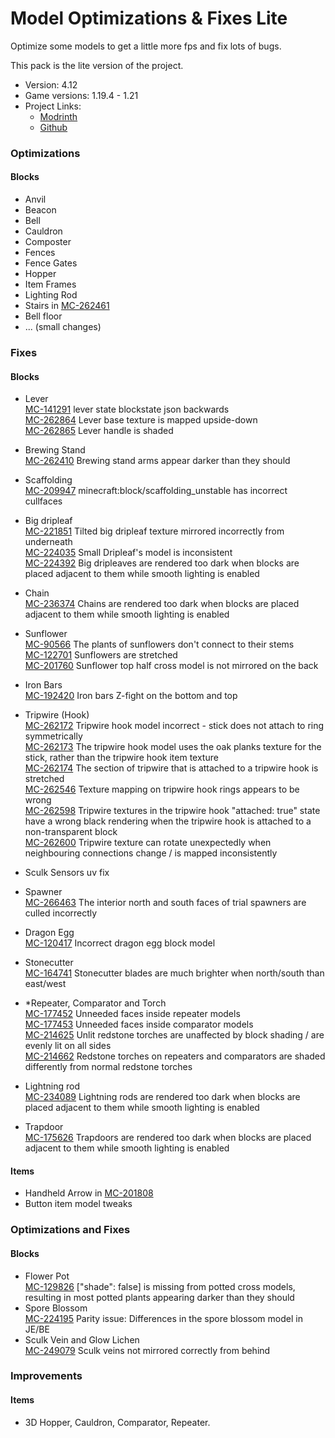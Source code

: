 # Model Optimizations & Fixes Lite

Optimize some models to get a little more fps and fix lots of bugs.

This pack is the lite version of the project.

- Version: 4.12
- Game versions: 1.19.4 - 1.21
- Project Links:
  - [Modrinth](https://modrinth.com/resourcepack/model-optimizations-and-fixes)
  - [Github](https://github.com/Minecrafthyr/model_optis_and_fixes)

### Optimizations

#### Blocks

- Anvil
- Beacon
- Bell
- Cauldron
- Composter
- Fences
- Fence Gates
- Hopper
- Item Frames
- Lighting Rod
- Stairs in [MC-262461](https://bugs.mojang.com/browse/MC-262461)
- Bell floor
- ... (small changes)

### Fixes

#### Blocks

- Lever  
  [MC-141291](https://bugs.mojang.com/browse/MC-141291) lever state blockstate json backwards  
  [MC-262864](https://bugs.mojang.com/browse/MC-262864) Lever base texture is mapped upside-down  
  [MC-262865](https://bugs.mojang.com/browse/MC-262865) Lever handle is shaded

- Brewing Stand  
  [MC-262410](https://bugs.mojang.com/browse/MC-262410) Brewing stand arms appear darker than they should

- Scaffolding  
  [MC-209947](https://bugs.mojang.com/browse/MC-209947) minecraft:block/scaffolding_unstable has incorrect cullfaces

- Big dripleaf  
  [MC-221851](https://bugs.mojang.com/browse/MC-221851) Tilted big dripleaf texture mirrored incorrectly from underneath  
  [MC-224035](https://bugs.mojang.com/browse/MC-224035) Small Dripleaf's model is inconsistent  
  [MC-224392](https://bugs.mojang.com/browse/MC-224392) Big dripleaves are rendered too dark when blocks are placed adjacent to them while smooth lighting is enabled

- Chain  
  [MC-236374](https://bugs.mojang.com/browse/MC-236374) Chains are rendered too dark when blocks are placed adjacent to them while smooth lighting is enabled

- Sunflower  
  [MC-90566](https://bugs.mojang.com/browse/MC-90566) The plants of sunflowers don't connect to their stems  
  [MC-122701](https://bugs.mojang.com/browse/MC-122701) Sunflowers are stretched  
  [MC-201760](https://bugs.mojang.com/browse/MC-201760) Sunflower top half cross model is not mirrored on the back

- Iron Bars  
  [MC-192420](https://bugs.mojang.com/browse/MC-192420) Iron bars Z-fight on the bottom and top

- Tripwire (Hook)  
  [MC-262172](https://bugs.mojang.com/browse/MC-262172) Tripwire hook model incorrect - stick does not attach to ring symmetrically  
  [MC-262173](https://bugs.mojang.com/browse/MC-262173) The tripwire hook model uses the oak planks texture for the stick, rather than the tripwire hook item texture  
  [MC-262174](https://bugs.mojang.com/browse/MC-262174) The section of tripwire that is attached to a tripwire hook is stretched  
  [MC-262546](https://bugs.mojang.com/browse/MC-262546) Texture mapping on tripwire hook rings appears to be wrong  
  [MC-262598](https://bugs.mojang.com/browse/MC-262598) Tripwire textures in the tripwire hook "attached: true" state have a wrong black rendering when the tripwire hook is attached to a non-transparent block  
  [MC-262600](https://bugs.mojang.com/browse/MC-262600) Tripwire texture can rotate unexpectedly when neighbouring connections change / is mapped inconsistently

- Sculk Sensors uv fix

- Spawner  
  [MC-266463](https://bugs.mojang.com/browse/MC-266463) The interior north and south faces of trial spawners are culled incorrectly

- Dragon Egg  
  [MC-120417](https://bugs.mojang.com/browse/MC-120417) Incorrect dragon egg block model

- Stonecutter  
  [MC-164741](https://bugs.mojang.com/browse/MC-164741) Stonecutter blades are much brighter when north/south than east/west

- \*Repeater, Comparator and Torch    
  [MC-177452](https://bugs.mojang.com/browse/MC-177452) Unneeded faces inside repeater models  
  [MC-177453](https://bugs.mojang.com/browse/MC-177453) Unneeded faces inside comparator models  
  [MC-214625](https://bugs.mojang.com/browse/MC-214625) Unlit redstone torches are unaffected by block shading / are evenly lit on all sides  
  [MC-214662](https://bugs.mojang.com/browse/MC-214662) Redstone torches on repeaters and comparators are shaded differently from normal redstone torches

- Lightning rod  
  [MC-234089](https://bugs.mojang.com/browse/MC-234089) Lightning rods are rendered too dark when blocks are placed adjacent to them while smooth lighting is enabled

- Trapdoor  
  [MC-175626](https://bugs.mojang.com/browse/MC-175626) Trapdoors are rendered too dark when blocks are placed adjacent to them while smooth lighting is enabled



#### Items

- Handheld Arrow in [MC-201808](https://bugs.mojang.com/browse/MC-201808)
- Button item model tweaks

### Optimizations and Fixes

#### Blocks

- Flower Pot  
  [MC-129826](https://bugs.mojang.com/browse/MC-129826) ["shade": false] is missing from potted cross models, resulting in most potted plants appearing darker than they should
- Spore Blossom  
  [MC-224195](https://bugs.mojang.com/browse/MC-224195) Parity issue: Differences in the spore blossom model in JE/BE
- Sculk Vein and Glow Lichen  
  [MC-249079](https://bugs.mojang.com/browse/MC-249079) Sculk veins not mirrored correctly from behind

### Improvements

#### Items

- 3D Hopper, Cauldron, Comparator, Repeater.
